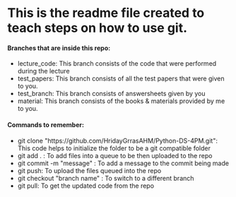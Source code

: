 # This is the readme file created to teach steps on how to use git.


#### Branches that are inside this repo:
<ul>
  <li>lecture_code: This branch consists of the code that were performed during the lecture</li>
  <li>test_papers: This branch consists of all the test papers that were given to you.</li>
  <li>test_branch: This branch consists of answersheets given by you</li>
  <li>material: This branch consists of the books & materials provided by me to you.</li>
</ul>


#### Commands to remember:
<ul>
  <li>git clone "https://github.com/HridayGrrasAHM/Python-DS-4PM.git": This code helps to initialize the folder to be a git compatible folder</li>
  <li>git add . : To add files into a queue to be then uploaded to the repo</li>
  <li>git commit -m "message" : To add a message to the commit being made</li>
  <li>git push: To upload the files queued into the repo</li>
  <li>git checkout "branch name" : To switch to a different branch</li>
  <li>git pull: To get the updated code from the repo</li>
</ul>
